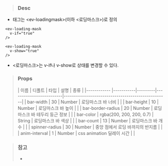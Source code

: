 
>### Desc
 - 태그는 &lt;ev-loadingmask&gt;(이하 <로딩마스크>)로 정의

```
<ev-loading-mask
  v-if="true"
/>
 
<ev-loading-mask
  v-show="true"
/>
```

 - <로딩마스크>는 v-if나 v-show로 상태를 변경할 수 있다.

>### Props
>
>  |    이름     |   디폴트   |  타입   |          설명            |                    종류                           |
  |------------ |-----------|---------|-------------------------|---------------------------------------------------|
  | bar-width   |   30   | Number | 로딩마스크 바 너비 |  |
  | bar-height  |   10   | Number | 로딩마스크 바 높이 |  |
  | bar-border-radius  |   20   | Number | 로딩마스크 바 테두리 둥근 정보 |  |
  | bar-color | rgba(200, 200, 200, 0.7) | String | 로딩마스크 바 색상 |  |
  | bar-count | 13 | Number | 로딩마스크 바 개수 |  |
  | spinner-radius | 30 | Number | 중앙 점에서 로딩 바까지의 반지름 |  |
  | anim-interval | 1 | Number | css animation 딜레이 시간 |  |

>### 참고
> -  
